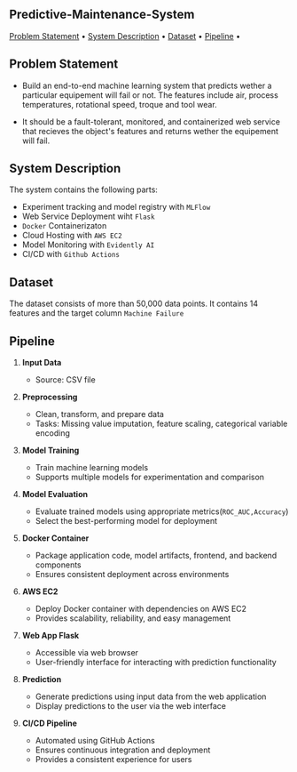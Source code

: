 ## Predictive-Maintenance-System
<p>
<a href="#problem">Problem Statement</a> •
<a href="#system">System Description</a> •
<a href ="#dataset">Dataset<a> •
<a href ="#pipeline">Pipeline<a> •
</p>

<a id='porblem'></a>
## Problem Statement
- Build an end-to-end machine learning system that predicts wether a particular equipement will fail or not. The features include air, process temperatures, rotational speed, troque and tool wear.

- It should be a fault-tolerant, monitored, and containerized web service that recieves the object's features and returns wether the equipement will fail.
<a id='system'></a>
## System Description
The system contains the following parts:
- Experiment tracking and model registry with `MLFlow`
- Web Service Deployment wiht `Flask`
- `Docker` Containerizaton
- Cloud Hosting with `AWS EC2`
- Model Monitoring with `Evidently AI`
- CI/CD with `Github Actions`

<a id='dataset'></a>
## Dataset
The dataset consists of more than 50,000 data points. It contains 14 features and the target column `Machine Failure`
<a id='pipeline'></a>
## Pipeline
1. **Input Data**
   - Source: CSV file

2. **Preprocessing**
   - Clean, transform, and prepare data
   - Tasks: Missing value imputation, feature scaling, categorical variable encoding

3. **Model Training**
   - Train machine learning models
   - Supports multiple models for experimentation and comparison

4. **Model Evaluation**
   - Evaluate trained models using appropriate metrics(`ROC_AUC,Accuracy`)
   - Select the best-performing model for deployment

5. **Docker Container**
   - Package application code, model artifacts, frontend, and backend components
   - Ensures consistent deployment across environments

6. **AWS EC2**
   - Deploy Docker container with dependencies on AWS EC2
   - Provides scalability, reliability, and easy management

7. **Web App Flask**
   - Accessible via web browser
   - User-friendly interface for interacting with prediction functionality

8. **Prediction**
   - Generate predictions using input data from the web application
   - Display predictions to the user via the web interface

9. **CI/CD Pipeline**
    - Automated using GitHub Actions
    - Ensures continuous integration and deployment
    - Provides a consistent experience for users

